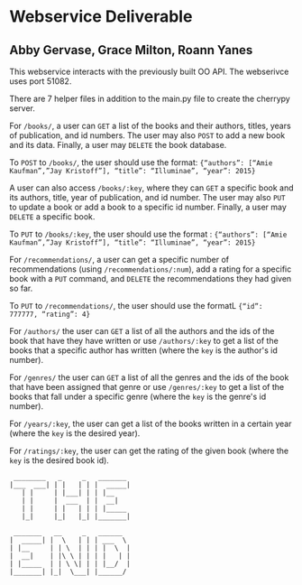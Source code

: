 # Webservice Deliverable
## Abby Gervase, Grace Milton, Roann Yanes

This webservice interacts with the previously built OO API. The webserivce uses
port 51082.

There are 7 helper files in addition to the main.py file to create the cherrypy
server.

For `/books/`, a user can `GET` a list of the books and their authors, titles, 
years of publication, and id numbers. The user may also `POST` to add a new
book and its data. Finally, a user may `DELETE` the book database.    

To `POST` to `/books/`, the user should use the format: `{“authors”: [“Amie Kaufman”,”Jay Kristoff”], “title”: “Illuminae”, “year”: 2015}`     

A user can also access `/books/:key`, where they can `GET` a specific book and
its authors, title, year of publication, and id number. The user may also `PUT`
to update a book or add a book to a specific id number. Finally, a user may 
`DELETE` a specific book.    

To `PUT` to `/books/:key`, the user should use the format : `{“authors”: [“Amie Kaufman”,”Jay Kristoff”], “title”: “Illuminae”, “year”: 2015}`

For `/recommendations/`, a user can get a specific number of recommendations
(using `/recommendations/:num`), add a rating for a specific book with a `PUT`
command, and `DELETE` the recommendations they had given so far.    

To `PUT` to `/recommendations/`, the user should use the formatL `{“id”: 777777, “rating”: 4}`

For `/authors/` the user can `GET` a list of all the authors and the ids of
the book that have they have written or use `/authors/:key` to get a list of the
books that a specific author has written (where the `key` is the author's id 
number).

For `/genres/` the user can `GET` a list of all the genres and the ids of the
book that have been assigned that genre or use `/genres/:key` to get a list of
the books that fall under a specific genre (where the `key` is the genre's id 
number).

For `/years/:key`, the user can get a list of the books written in a certain
year (where the `key` is the desired year).

For `/ratings/:key`, the user can get the rating of the given book (where the 
`key` is the desired book id).

```
 ________   _     _   _______  
|___  ___| | |   | | |  _____| 
   | |     | |___| | | |__     
   | |     |  ___  | |  __|    
   | |     | |   | | | |_____  
   |_|     |_|   |_| |_______| 

 _______   __     _   ______ 
|  _____| |  \   | | | ___  \ 
| |__     | | \  | | | |  \  |
|  __|    | |\ \ | | | |   | |
| |_____  | | \ \| | | |__/  | 
|_______| |_|  \___| |______/ 

```
